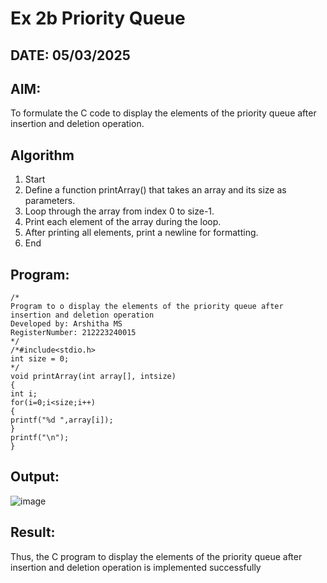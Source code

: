 # Ex 2b Priority Queue
## DATE: 05/03/2025
## AIM:
To formulate the C code to display the elements of the priority queue after insertion and deletion operation.

## Algorithm
1. Start
2. Define a function printArray() that takes an array and its size as parameters.
3. Loop through the array from index 0 to size-1.
4. Print each element of the array during the loop.
5. After printing all elements, print a newline for formatting.
6. End
 

## Program:
```
/*
Program to o display the elements of the priority queue after insertion and deletion operation
Developed by: Arshitha MS 
RegisterNumber: 212223240015
*/
/*#include<stdio.h>
int size = 0;
*/
void printArray(int array[], intsize)
{
int i;
for(i=0;i<size;i++)
{
printf("%d ",array[i]);
}
printf("\n");
}
```

## Output:
![image](https://github.com/user-attachments/assets/12be6f9c-0a1c-46f9-8e89-5c5325c5f2f3)



## Result:
Thus, the C program to display the elements of the priority queue after insertion and deletion operation is implemented successfully
